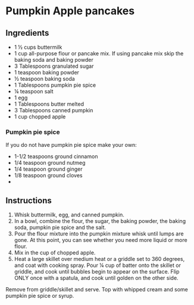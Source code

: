 # Pumpkin Apple pancakes

## Ingredients
  
- 1 ½ cups buttermilk
- 1 cup all-purpose flour or pancake mix. If using pancake mix skip the baking soda and baking powder
- 3 Tablespoons granulated sugar
- 1 teaspoon baking powder
- ½ teaspoon baking soda
- 1 Tablespoons pumpkin pie spice
- ¼ teaspoon salt
- 1 egg
- 1 Tablespoons butter melted
- 3 Tablespoons canned pumpkin
- 1 cup chopped apple

### Pumpkin pie spice

If you do not have pumpkin pie spice make your own:

- 1-1/2 teaspoons ground cinnamon
- 1/4 teaspoon ground nutmeg
- 1/4 teaspoon ground ginger
- 1/8 teaspoon ground cloves
- 
## Instructions
 
1. Whisk buttermilk, egg, and canned pumpkin.
2. In a bowl, combine the flour, the sugar, the baking powder, the baking soda, pumpkin pie spice and the salt.
3. Pour the flour mixture into the pumpkin mixture whisk until lumps are gone. At this point, you can see whether you need more liquid or more flour.
4. Mix in the cup of chopped apple.
5. Heat a large skillet over medium heat or a griddle set to 360 degrees, and coat with cooking spray. Pour ¼ cup of batter onto the skillet or griddle, and cook until bubbles begin to appear on the surface.
Flip ONLY once with a spatula, and cook until golden on the other side.

Remove from griddle/skillet and serve. Top with whipped cream and some pumpkin pie spice or syrup.
